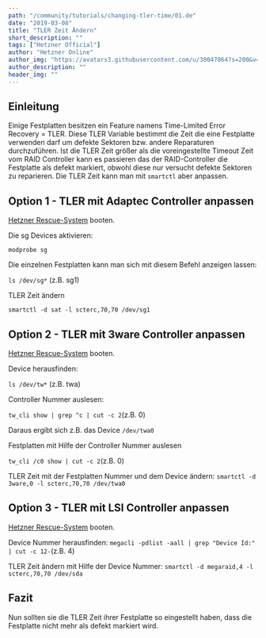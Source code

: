 ```yaml
---
path: "/community/tutorials/changing-tler-time/01.de"
date: "2019-03-08"
title: "TLER Zeit Ändern"
short_description: ""
tags: ["Hetzner Official"]
author: "Hetzner Online"
author_img: "https://avatars3.githubusercontent.com/u/30047064?s=200&v=4"
author_description: ""
header_img: ""
---
```



## Einleitung
Einige Festplatten besitzen ein Feature namens Time-Limited Error Recovery = TLER. Diese TLER Variable bestimmt die Zeit die eine Festplatte verwenden darf um defekte Sektoren bzw. andere Reparaturen durchzuführen. Ist die TLER Zeit größer als die voreingestellte Timeout Zeit vom RAID Controller kann es passieren das der RAID-Controller die Festplatte als defekt markiert, obwohl diese nur versucht defekte Sektoren zu reparieren. Die TLER Zeit kann man mit `smartctl` aber anpassen.

## Option 1 - TLER mit Adaptec Controller anpassen
[Hetzner Rescue-System](https://wiki.hetzner.de/index.php/Hetzner_Rescue-System) booten.

Die sg Devices aktivieren:

`modprobe sg`

Die einzelnen Festplatten kann man sich mit diesem Befehl anzeigen lassen:

`ls /dev/sg*`
(z.B. sg1)

TLER Zeit ändern

`smartctl -d sat -l scterc,70,70 /dev/sg1`

## Option 2 - TLER mit 3ware Controller anpassen
[Hetzner Rescue-System](https://wiki.hetzner.de/index.php/Hetzner_Rescue-System) booten.

Device herausfinden:

`ls /dev/tw*`
(z.B. twa)

Controller Nummer auslesen:

`tw_cli show | grep ^c | cut -c 2`(z.B. 0)

Daraus ergibt sich z.B. das Device `/dev/twa0`

Festplatten mit Hilfe der Controller Nummer auslesen

`tw_cli /c0 show | cut -c 2`(z.B. 0)

TLER Zeit mit der Festplatten Nummer und dem Device ändern:
`smartctl -d 3ware,0 -l scterc,70,70 /dev/twa0`

## Option 3 - TLER mit LSI Controller anpassen
[Hetzner Rescue-System](https://wiki.hetzner.de/index.php/Hetzner_Rescue-System) booten.

Device Nummer herausfinden:
`megacli -pdlist -aall | grep "Device Id:" | cut -c 12-`(z.B. 4)

TLER Zeit ändern mit Hilfe der Device Nummer:
`smartctl -d megaraid,4 -l scterc,70,70 /dev/sda`

## Fazit
Nun sollten sie die TLER Zeit ihrer Festplatte so eingestellt haben, dass die Festplatte nicht mehr als defekt markiert wird.
